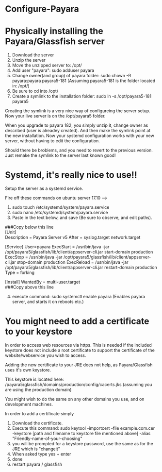 # Configure-Payara

# Physically installing the Payara/Glassfish server

1. Download the server
2. Unzip the server
3. Move the unzipped server to: /opt/
4. Add user "payara": sudo adduser payara
5. Change owner(and group) of payara folder: sudo chown -R payara:payara payara5-181 (Assuming payara5-181 is the folder located in: /opt/)
7. Be sure to cd into /opt/
6. Create a symlink to the installation folder: sudo ln -s /opt/payara5-181 payara5

Creating the symlink is a very nice way of configureing the server setup. Now your live server is on the /opt/payara5 folder.

When you upgrade to payara 182, you simply unzip it, change owner as described (user is alreadey created). And then make the symlink point at the new installation. Now your systemd configuration works with your new server, without having to edit the configuration.

Should there be broblems, and you need to revert to the previous version. Just remake the symlink to the server last known good!


# Systemd, it's really nice to use!!
Setup the server as a systemd service.

Fire off these commands on ubuntu server 17.10 -->
1. sudo touch /etc/systemd/system/payara.service
2. sudo nano /etc/systemd/system/payara.service
3. Paste in the text below, and save (Be sure to observe, and edit paths).

###Copy below this line<br/>
[Unit]<br/>
Description = Payara Server v5
After = syslog.target network.target

[Service]
User=payara
ExecStart = /usr/bin/java -jar /opt/payara5/glassfish/lib/client/appserver-cli.jar start-domain production
ExecStop = /usr/bin/java -jar /opt/payara5/glassfish/lib/client/appserver-cli.jar stop-domain production
ExecReload = /usr/bin/java -jar /opt/payara5/glassfish/lib/client/appserver-cli.jar restart-domain production
Type = forking

[Install]
WantedBy = multi-user.target
<br/>###Copy above this line

4. execute command: sudo systemctl enable payara (Enables payara server, and starts it on reboots etc.)


# You might need to add a certificate to your keystore
In order to access web resources via https. This is needed if the included keystore does not include a root certificate to support the certificate of the website/webservice you wish to access.

Adding the new certificate to your JRE does not help, as Payara/Glassfish uses it's own keystore.

This keystore is located here: /payara5/glassfish/domains/production/config/cacerts.jks (assuming you are using the production domain)

You might wish to do the same on any other domains you use, and on development machines.

In order to add a certificate simply
1. Download the certificate.
2. Execute this command: sudo keytool -importcert -file example.com.cer -keystore [path and filename to keystore file mentioned above] -alias "Friendly-name-of-your-choosing"
3. you will be prompted for a keystore password, use the same as for the JRE which is "changeit"
4. When asked type yes + enter
5. done
6. restart payara / glassfish
